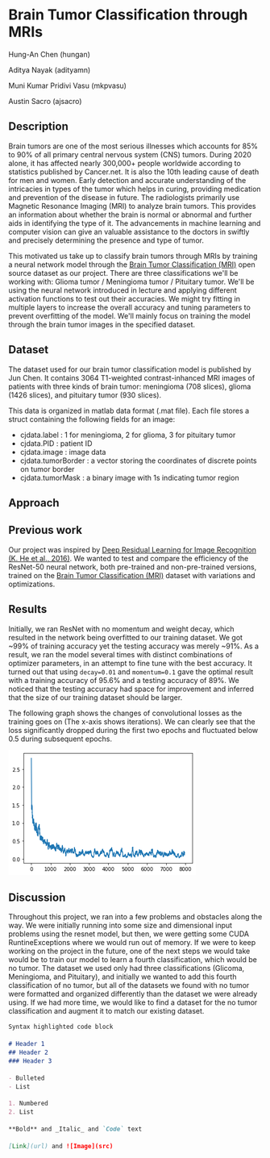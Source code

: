 # Brain Tumor Classification through MRIs

Hung-An Chen (hungan)

Aditya Nayak (adityamn)

Muni Kumar Pridivi Vasu (mkpvasu)

Austin Sacro (ajsacro)

## Description

Brain tumors are one of the most serious illnesses which accounts for 85% to 90% of all primary central nervous system (CNS) tumors. During 2020 alone, it has affected nearly 300,000+ people worldwide according to statistics published by Cancer.net. It is also the 10th leading cause of death for men and women. Early detection and accurate understanding of the intricacies in types of the tumor which helps in curing, providing medication and prevention of the disease in future. The radiologists primarily use Magnetic Resonance Imaging (MRI) to analyze brain tumors. This provides an information about whether the brain is normal or abnormal and further aids in identifying the type of it. The advancements in machine learning and computer vision can give an valuable assistance to the doctors in swiftly and precisely determining the presence and type of tumor.

This motivated us take up to classify brain tumors through MRIs by training a neural network model through the [Brain Tumor Classification (MRI)](https://figshare.com/articles/dataset/brain_tumor_dataset/1512427?file=7953679) open source dataset as our project. There are three classifications we'll be working with: Glioma tumor / Meningioma tumor / Pituitary tumor. We'll be using the neural network introduced in lecture and applying different activation functions to test out their accuracies. We might try fitting in multiple layers to increase the overall accuracy and tuning parameters to prevent overfitting of the model. We'll mainly focus on training the model through the brain tumor images in the specified dataset.

## Dataset

The dataset used for our brain tumor classification model is published by Jun Chen. It contains 3064 T1-weighted contrast-inhanced MRI images of patients with three kinds of brain tumor: meningioma (708 slices), glioma (1426 slices), and pituitary tumor (930 slices).

This data is organized in matlab data format (.mat file). Each file stores a struct containing the following fields for an image:

- cjdata.label : 1 for meningioma, 2 for glioma, 3 for pituitary tumor
- cjdata.PID : patient ID
- cjdata.image : image data
- cjdata.tumorBorder : a vector storing the coordinates of discrete points on tumor border
- cjdata.tumorMask : a binary image with 1s indicating tumor region

## Approach



## Previous work

Our project was inspired by [Deep Residual Learning for Image Recognition (K. He et al., 2016)](https://arxiv.org/pdf/1512.03385.pdf). We wanted to test and compare the efficiency of the ResNet-50 neural network, both pre-trained and non-pre-trained versions, trained on the [Brain Tumor Classification (MRI)](https://figshare.com/articles/dataset/brain_tumor_dataset/1512427?file=7953679) dataset with variations and optimizations.

## Results
Initially, we ran ResNet with no momentum and weight decay, which resulted in the
network being overfitted to our training dataset. We got ~99% of training accuracy
yet the testing accuracy was merely ~91%. As a result, we ran the model several times
with distinct combinations of optimizer parameters, in an attempt to fine tune with
the best accuracy. It turned out that using `decay=0.01` and `momentum=0.1` gave
the optimal result with a training accuracy of 95.6% and a testing accuracy of 89%. We
noticed that the testing accuracy had space for improvement and inferred that the
size of our training dataset should be larger.

The following graph shows the changes of convolutional losses as the training goes
on (The x-axis shows iterations). We can clearly see that the loss significantly dropped
during the first two epochs and fluctuated below 0.5 during subsequent epochs.

![Itr vs Loss](./loss.png)

## Discussion

Throughout this project, we ran into a few problems and obstacles along the way. 
We were initially running into some size and dimensional input problems using the 
resnet model, but then, we were getting some CUDA RuntineExceptions where we would 
run out of memory. If we were to keep working on the project in the future, one of 
the next steps we would take would be to train our model to learn a fourth classification, 
which would be no tumor. The dataset we used only had three classifications (Glicoma, 
Meningioma, and Pituitary), and initially we wanted to add this fourth classification 
of no tumor, but all of the datasets we found with no tumor were formatted and organized
differently than the dataset we were already using. If we had more time, we would like
to find a dataset for the no tumor classification and augment it to match our existing
dataset.

```markdown
Syntax highlighted code block

# Header 1
## Header 2
### Header 3

- Bulleted
- List

1. Numbered
2. List

**Bold** and _Italic_ and `Code` text

[Link](url) and ![Image](src)
```
